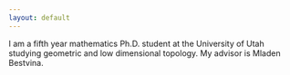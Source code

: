 ```yaml
---
layout: default
---
```


I am a fifth year mathematics Ph.D. student at the University of Utah
studying geometric and low dimensional topology.
My advisor is Mladen Bestvina.
